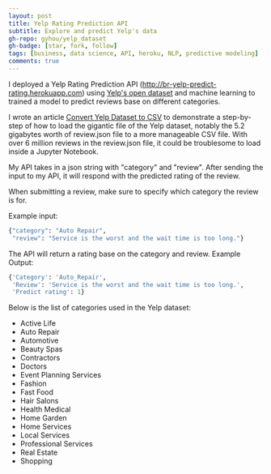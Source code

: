```yaml
---
layout: post
title: Yelp Rating Prediction API
subtitle: Explore and predict Yelp's data
gh-repo: gyhou/yelp_dataset
gh-badge: [star, fork, follow]
tags: [business, data science, API, heroku, NLP, predictive modeling]
comments: true
---
```

I deployed a Yelp Rating Prediction API (http://br-yelp-predict-rating.herokuapp.com) using [Yelp's open dataset](https://www.yelp.com/dataset) and machine learning to trained a model to predict reviews base on different categories.

I wrote an article [Convert Yelp Dataset to CSV](https://towardsdatascience.com/converting-yelp-dataset-to-csv-using-pandas-2a4c8f03bd88) to demonstrate a step-by-step of how to load the gigantic file of the Yelp dataset, notably the 5.2 gigabytes worth of review.json file to a more manageable CSV file. With over 6 million reviews in the review.json file, it could be troublesome to load inside a Jupyter Notebook.

My API takes in a json string with "category" and "review". After sending the input to my API, it will respond with the predicted rating of the review.

When submitting a review, make sure to specify which category the review is for.

Example input:
```python
{"category": "Auto Repair", 
 "review": "Service is the worst and the wait time is too long."}
```
The API will return a rating base on the category and review.
Example Output:
```python
{'Category': 'Auto_Repair',
 'Review': 'Service is the worst and the wait time is too long.',
 'Predict rating': 1}
```

Below is the list of categories used in the Yelp dataset:
* Active Life
* Auto Repair
* Automotive
* Beauty Spas
* Contractors
* Doctors
* Event Planning Services
* Fashion
* Fast Food
* Hair Salons
* Health Medical
* Home Garden
* Home Services
* Local Services
* Professional Services
* Real Estate
* Shopping 
